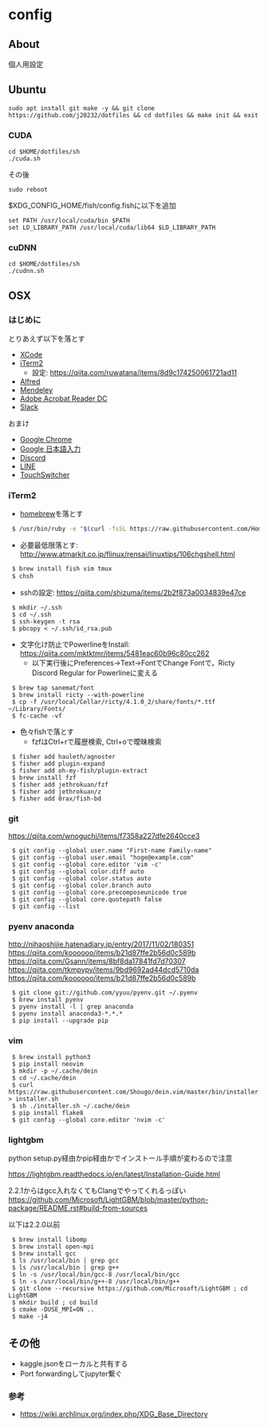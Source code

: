 # config
## About
個人用設定

## Ubuntu

```
sudo apt install git make -y && git clone https://github.com/j20232/dotfiles && cd dotfiles && make init && exit
```
### CUDA

```
cd $HOME/dotfiles/sh
./cuda.sh
```
その後
```
sudo reboot
```
$XDG_CONFIG_HOME/fish/config.fishに以下を追加
```
set PATH /usr/local/cuda/bin $PATH
set LD_LIBRARY_PATH /usr/local/cuda/lib64 $LD_LIBRARY_PATH
```
### cuDNN

```
cd $HOME/dotfiles/sh
./cudnn.sh
```

## OSX

### はじめに
とりあえず以下を落とす
- [XCode](https://developer.apple.com/jp/xcode/)
- [iTerm2](https://www.iterm2.com)
  - 設定: https://qiita.com/ruwatana/items/8d9c174250061721ad11
- [Alfred](https://www.alfredapp.com/)
- [Mendeley](https://www.mendeley.com/download-desktop/)
- [Adobe Acrobat Reader DC](https://get.adobe.com/jp/reader/)
- [Slack](https://slack.com/intl/ja-jp/downloads/osx)

おまけ
- [Google Chrome](https://www.google.com/intl/ja_ALL/chrome/)
- [Google 日本語入力](https://www.google.co.jp/ime/)
- [Discord](https://discordapp.com/)
- [LINE](https://itunes.apple.com/jp/app/line/id443904275?mt=8)
- [TouchSwitcher](https://hazeover.com/touchswitcher.html)

### iTerm2
- [homebrew](https://brew.sh/index_ja)を落とす
```bash
 $ /usr/bin/ruby -e "$(curl -fsSL https://raw.githubusercontent.com/Homebrew/install/master/install)"
```

- 必要最低限落とす: http://www.atmarkit.co.jp/flinux/rensai/linuxtips/106chgshell.html
```bash
 $ brew install fish vim tmux
 $ chsh
```

- sshの設定: https://qiita.com/shizuma/items/2b2f873a0034839e47ce
```fish
 $ mkdir ~/.ssh
 $ cd ~/.ssh
 $ ssh-keygen -t rsa
 $ pbcopy < ~/.ssh/id_rsa.pub
```

- 文字化け防止でPowerlineをInstall: https://qiita.com/mktktmr/items/5481eac60b96c80cc262
  - 以下実行後にPreferences->Text->FontでChange Fontで，Ricty Discord Regular for Powerlineに変える
```fish
 $ brew tap sanemat/font
 $ brew install ricty --with-powerline
 $ cp -f /usr/local/Cellar/ricty/4.1.0_2/share/fonts/*.ttf ~/Library/Fonts/
 $ fc-cache -vf
```

- 色々fishで落とす
  - fzfはCtrl+rで履歴検索, Ctrl+oで曖昧検索
```fish
 $ fisher add hauleth/agnoster
 $ fisher add plugin-expand
 $ fisher add oh-my-fish/plugin-extract
 $ brew install fzf
 $ fisher add jethrokuan/fzf
 $ fisher add jethrokuan/z
 $ fisher add 0rax/fish-bd
```

### git
https://qiita.com/wnoguchi/items/f7358a227dfe2640cce3
```fish
 $ git config --global user.name "First-name Family-name"
 $ git config --global user.email "hoge@example.com"
 $ git config --global core.editor 'vim -c'
 $ git config --global color.diff auto
 $ git config --global color.status auto
 $ git config --global color.branch auto
 $ git config --global core.precomposeunicode true
 $ git config --global core.quotepath false
 $ git config --list
```

### pyenv anaconda
http://nihaoshijie.hatenadiary.jp/entry/2017/11/02/180351  
https://qiita.com/koooooo/items/b21d87ffe2b56d0c589b  
https://qiita.com/Gsann/items/8bf8da17841fd7d70307  
https://qiita.com/tkmpypy/items/9bd9692ad44dcd5710da  
https://qiita.com/koooooo/items/b21d87ffe2b56d0c589b  

```fish
 $ git clone git://github.com/yyuu/pyenv.git ~/.pyenv
 $ brew install pyenv
 $ pyenv install -l | grep anaconda
 $ pyenv install anaconda3-*.*.*
 $ pip install --upgrade pip
```

### vim

```fish
 $ brew install python3
 $ pip install neovim
 $ mkdir -p ~/.cache/dein
 $ cd ~/.cache/dein
 $ curl https://raw.githubusercontent.com/Shougo/dein.vim/master/bin/installer.sh > installer.sh
 $ sh ./installer.sh ~/.cache/dein
 $ pip install flake8
 $ git config --global core.editor 'nvim -c'
```

### lightgbm
python setup.py経由かpip経由かでインストール手順が変わるので注意

https://lightgbm.readthedocs.io/en/latest/Installation-Guide.html

2.2.1からはgcc入れなくてもClangでやってくれるっぽい
https://github.com/Microsoft/LightGBM/blob/master/python-package/README.rst#build-from-sources

以下は2.2.0以前
```fish
 $ brew install libomp
 $ brew install open-mpi
 $ brew install gcc
 $ ls /usr/local/bin | grep gcc
 $ ls /usr/local/bin | grep g++
 $ ln -s /usr/local/bin/gcc-8 /usr/local/bin/gcc
 $ ln -s /usr/local/bin/g++-8 /usr/local/bin/g++
 $ git clone --recursive https://github.com/Microsoft/LightGBM ; cd LightGBM
 $ mkdir build ; cd build
 $ cmake -DUSE_MPI=ON ..
 $ make -j4
```

## その他

- kaggle.jsonをローカルと共有する
- Port forwardingしてjupyter繋ぐ


### 参考
- https://wiki.archlinux.org/index.php/XDG_Base_Directory
